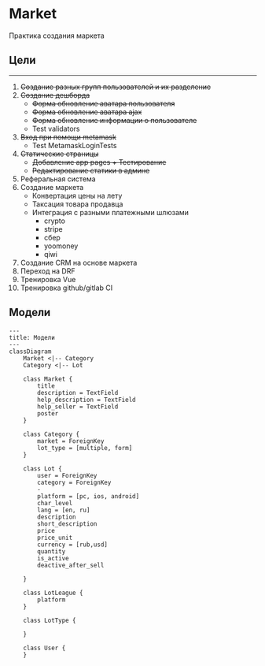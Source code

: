 # Market

Практика создания маркета

## Цели

---
1. ~~Создание разных групп пользователей и их разделение~~
2. ~~Создание дешборда~~
    - ~~Форма обновление аватара пользователя~~
    - ~~Форма обновление аватара ajax~~
    - ~~Форма обновление информации о пользователе~~
    - Test validators
3. ~~Вход при помощи metamask~~
    - Test MetamaskLoginTests
4. ~~Статические страницы~~
    - ~~Добавление app pages + Тестирование~~
    - ~~Редактирование статики в админе~~
5. Реферальная система
6. Создание маркета
    - Конвертация цены на лету
    - Таксация товара продавца
    - Интеграция с разными платежными шлюзами
        - crypto
        - stripe
        - сбер
        - yoomoney
        - qiwi
7. Создание CRM на основе маркета
8. Переход на DRF
9. Тренировка Vue
10. Тренировка github/gitlab CI


## Модели

```mermaid
---
title: Модели
---
classDiagram
    Market <|-- Category
    Category <|-- Lot

    class Market {
        title
        description = TextField
        help_description = TextField
        help_seller = TextField
        poster
    }

    class Category {
        market = ForeignKey
        lot_type = [multiple, form]
    }

    class Lot {
        user = ForeignKey
        category = ForeignKey
        -
        platform = [pc, ios, android]
        char_level
        lang = [en, ru]
        description
        short_description
        price
        price_unit
        currency = [rub,usd]
        quantity
        is_active
        deactive_after_sell

    }

    class LotLeague {
        platform
    }

    class LotType {

    }

    class User {
    }

```
